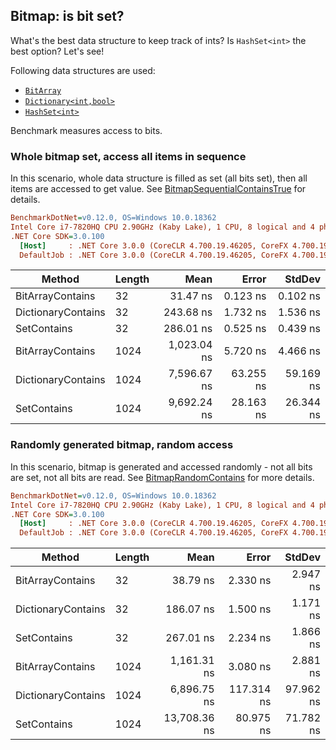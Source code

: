 ﻿## Bitmap: is bit set?

What's the best data structure to keep track of ints? Is `HashSet<int>` the best option? Let's see!

Following data structures are used:

- [`BitArray`](https://docs.microsoft.com/en-us/dotnet/api/system.collections.bitarray?view=netcore-2.2)
- [`Dictionary<int,bool>`](https://docs.microsoft.com/en-us/dotnet/api/system.collections.generic.dictionary-2?view=netcore-2.2)
- [`HashSet<int>`](https://docs.microsoft.com/en-us/dotnet/api/system.collections.generic.hashset-1?view=netcore-2.2)

Benchmark measures access to bits.

### Whole bitmap set, access all items in sequence

In this scenario, whole data structure is filled as set (all bits set),
then all items are accessed to get value. See [BitmapSequentialContainsTrue](./BitmapSequentialContainsTrue.cs) for details.

``` ini
BenchmarkDotNet=v0.12.0, OS=Windows 10.0.18362
Intel Core i7-7820HQ CPU 2.90GHz (Kaby Lake), 1 CPU, 8 logical and 4 physical cores
.NET Core SDK=3.0.100
  [Host]     : .NET Core 3.0.0 (CoreCLR 4.700.19.46205, CoreFX 4.700.19.46214), X64 RyuJIT
  DefaultJob : .NET Core 3.0.0 (CoreCLR 4.700.19.46205, CoreFX 4.700.19.46214), X64 RyuJIT
```
|             Method | Length |        Mean |     Error |    StdDev |
|------------------- |------- |------------:|----------:|----------:|
|   BitArrayContains |     32 |    31.47 ns |  0.123 ns |  0.102 ns |
| DictionaryContains |     32 |   243.68 ns |  1.732 ns |  1.536 ns |
|        SetContains |     32 |   286.01 ns |  0.525 ns |  0.439 ns |
|   BitArrayContains |   1024 | 1,023.04 ns |  5.720 ns |  4.466 ns |
| DictionaryContains |   1024 | 7,596.67 ns | 63.255 ns | 59.169 ns |
|        SetContains |   1024 | 9,692.24 ns | 28.163 ns | 26.344 ns |

### Randomly generated bitmap, random access

In this scenario, bitmap is generated and accessed randomly - not all bits are set, not all bits are read.
See [BitmapRandomContains](./BitmapRandomContains.cs) for more details.

``` ini
BenchmarkDotNet=v0.12.0, OS=Windows 10.0.18362
Intel Core i7-7820HQ CPU 2.90GHz (Kaby Lake), 1 CPU, 8 logical and 4 physical cores
.NET Core SDK=3.0.100
  [Host]     : .NET Core 3.0.0 (CoreCLR 4.700.19.46205, CoreFX 4.700.19.46214), X64 RyuJIT
  DefaultJob : .NET Core 3.0.0 (CoreCLR 4.700.19.46205, CoreFX 4.700.19.46214), X64 RyuJIT
```
|             Method | Length |         Mean |      Error |    StdDev |
|------------------- |------- |-------------:|-----------:|----------:|
|   BitArrayContains |     32 |     38.79 ns |   2.330 ns |  2.947 ns |
| DictionaryContains |     32 |    186.07 ns |   1.500 ns |  1.171 ns |
|        SetContains |     32 |    267.01 ns |   2.234 ns |  1.866 ns |
|   BitArrayContains |   1024 |  1,161.31 ns |   3.080 ns |  2.881 ns |
| DictionaryContains |   1024 |  6,896.75 ns | 117.314 ns | 97.962 ns |
|        SetContains |   1024 | 13,708.36 ns |  80.975 ns | 71.782 ns |
